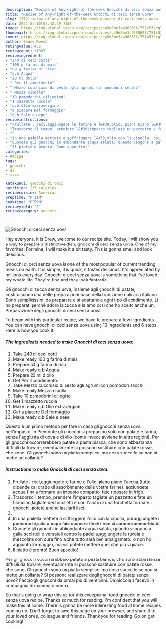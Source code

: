 ```yaml
---
description: "Recipe of Any-night-of-the-week Gnocchi di ceci senza uova"
title: "Recipe of Any-night-of-the-week Gnocchi di ceci senza uova"
slug: 1712-recipe-of-any-night-of-the-week-gnocchi-di-ceci-senza-uova
date: 2021-01-10T07:42:39.735Z
image: https://img-global.cpcdn.com/recipes/c49d8be3a496868f/751x532cq70/gnocchi-di-ceci-senza-uova-recipe-main-photo.jpg
thumbnail: https://img-global.cpcdn.com/recipes/c49d8be3a496868f/751x532cq70/gnocchi-di-ceci-senza-uova-recipe-main-photo.jpg
cover: https://img-global.cpcdn.com/recipes/c49d8be3a496868f/751x532cq70/gnocchi-di-ceci-senza-uova-recipe-main-photo.jpg
author: Shane Reese
ratingvalue: 4.5
reviewcount: 11887
recipeingredient:
- "240 di ceci cotti"
- "100 g farina di mais"
- "50 g farina di riso"
- "q.b Acqua"
- "20 ml dolio"
- " Per il condimento"
- " Mezzo cucchiaio di pesto agli agrumi con pomodori secchi"
- " Mezza cipolla"
- "10 pomodorini ciliegino"
- "1 mazzetto rucola"
- "q.b Olio extravergine"
- "a piacere Del formaggio"
- "q.b Sale e pepe"
recipeinstructions:
- "Frullate i ceci,aggiungete le farine e l&#39;olio, piano piano l&#39;acqua,(tutto dipende dal grado di assorbimento delle vostre farine), aggiungete acqua fino a formare un impasto compatto, fate riposare in frigo."
- "Trascorso il tempo, prendere l&#39;impasto tagliate un pezzetto e fate un filoncino,tagliate dei tocchetti e con l&#39;aiuto di una forchetta formate i gnocchi, potete anche lasciarli lisci."
- ""
- "In una padella mettete a soffriggere l&#39;olio con la cipolla, poi aggiungete i pomodorini,sale e pepe fate cuocere finché non si saranno ammorbiditi."
- "Cuocete gli gnocchi in abbondante acqua salata, quando vengono a galla scolateli e versateli dentro la padella,aggiungete la rucola e mescolate con cura fino a che tutto sarà ben amalgamato. Io non ho aggiunto formaggio, ma voi potete mettere quel che più vi piace."
- "Il piatto è pronto! Buon appetito!"
categories:
- Recipe
tags:
- gnocchi
- di
- ceci

katakunci: gnocchi di ceci 
nutrition: 227 calories
recipecuisine: American
preptime: "PT31M"
cooktime: "PT59M"
recipeyield: "2"
recipecategory: Dessert

---
```



![Gnocchi di ceci senza uova](https://img-global.cpcdn.com/recipes/c49d8be3a496868f/751x532cq70/gnocchi-di-ceci-senza-uova-recipe-main-photo.jpg)

Hey everyone, it is Drew, welcome to our recipe site. Today, I will show you a way to prepare a distinctive dish, gnocchi di ceci senza uova. One of my favorites. For mine, I will make it a bit tasty. This is gonna smell and look delicious.

Gnocchi di ceci senza uova is one of the most popular of current trending meals on earth. It is simple, it is quick, it tastes delicious. It's appreciated by millions every day. Gnocchi di ceci senza uova is something that I've loved my whole life. They're fine and they look fantastic.

Gli gnocchi di zucca senza uova, insieme agli gnocchi di patate, costituiscono una delle preparazioni base della tradizione culinaria italiana. Sono semplicissimi da preparare e si adattano a ogni tipo di condimento. Li ho preparati perché adoro la zucca e la amo così che ho scelto anche un. Preparazione degli gnocchi di ceci senza uova.


To begin with this particular recipe, we have to prepare a few ingredients. You can have gnocchi di ceci senza uova using 13 ingredients and 6 steps. Here is how you cook it.

<!--inarticleads1-->

##### The ingredients needed to make Gnocchi di ceci senza uova:

1. Take 240 di ceci cotti
1. Make ready 100 g farina di mais
1. Prepare 50 g farina di riso
1. Make ready q.b Acqua
1. Prepare 20 ml d&#39;olio
1. Get  Per il condimento:
1. Take  Mezzo cucchiaio di pesto agli agrumi con pomodori secchi
1. Make ready  Mezza cipolla
1. Take 10 pomodorini ciliegino
1. Get 1 mazzetto rucola
1. Make ready q.b Olio extravergine
1. Get a piacere Del formaggio
1. Make ready q.b Sale e pepe


Questo è un primo metodo per fare in casa gli gnocchi senza uova nell&#39;impasto. In Piemonte gli gnocchi si preparano solo con patate e farina, senza l&#39;aggiunta di uova e di olio (come invece avviene in altre regioni). Per gli gnocchi occorrerebbero patate a pasta bianca, che sono abbastanza difficili da trovare, eventualmente si possono sostituire con patate rosse, che sono. Gli gnocchi sono un piatto semplice, ma cosa succede se non si mette un collante? 

<!--inarticleads2-->

##### Instructions to make Gnocchi di ceci senza uova:

1. Frullate i ceci,aggiungete le farine e l&#39;olio, piano piano l&#39;acqua,(tutto dipende dal grado di assorbimento delle vostre farine), aggiungete acqua fino a formare un impasto compatto, fate riposare in frigo.
1. Trascorso il tempo, prendere l&#39;impasto tagliate un pezzetto e fate un filoncino,tagliate dei tocchetti e con l&#39;aiuto di una forchetta formate i gnocchi, potete anche lasciarli lisci.
1. 
1. In una padella mettete a soffriggere l&#39;olio con la cipolla, poi aggiungete i pomodorini,sale e pepe fate cuocere finché non si saranno ammorbiditi.
1. Cuocete gli gnocchi in abbondante acqua salata, quando vengono a galla scolateli e versateli dentro la padella,aggiungete la rucola e mescolate con cura fino a che tutto sarà ben amalgamato. Io non ho aggiunto formaggio, ma voi potete mettere quel che più vi piace.
1. Il piatto è pronto! Buon appetito!


Per gli gnocchi occorrerebbero patate a pasta bianca, che sono abbastanza difficili da trovare, eventualmente si possono sostituire con patate rosse, che sono. Gli gnocchi sono un piatto semplice, ma cosa succede se non si mette un collante? Si possono realizzare degli gnocchi di patate senza uovo? Faccio gli gnocchi da ormai più di vent&#39;anni. Da piccola li facevo in compagnia di mamma o nonna. 

So that's going to wrap this up for this exceptional food gnocchi di ceci senza uova recipe. Thanks so much for reading. I'm confident that you will make this at home. There is gonna be more interesting food at home recipes coming up. Don't forget to save this page on your browser, and share it to your loved ones, colleague and friends. Thank you for reading. Go on get cooking!
